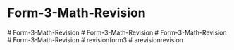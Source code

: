 # Form-3-Math-Revision
#   F o r m - 3 - M a t h - R e v i s i o n  
 #   F o r m - 3 - M a t h - R e v i s i o n  
 #   F o r m - 3 - M a t h - R e v i s i o n  
 #   F o r m - 3 - M a t h - R e v i s i o n  
 #   r e v i s i o n f o r m 3  
 #   a r e v i s i o n r e v i s i o n  
 